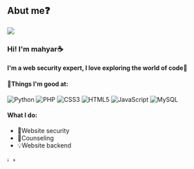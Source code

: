 ## Abut me❓️

<img  align="center" src="https://user-images.githubusercontent.com/112952589/225633987-c75584ed-0208-44e8-a91d-3c26ea007525.svg">
<h3>Hi! I'm mahyar☕️</h3>
<h4>I'm a web security expert, 
I love exploring the world of code🔸️</h4>
<h4>💬Things I'm good at:</h4>

![Python](https://img.shields.io/badge/python-3670A0?style=for-the-badge&logo=python&logoColor=ffdd54)
![PHP](https://img.shields.io/badge/php-%23777BB4.svg?style=for-the-badge&logo=php&logoColor=white)
![CSS3](https://img.shields.io/badge/css3-%231572B6.svg?style=for-the-badge&logo=css3&logoColor=white)
![HTML5](https://img.shields.io/badge/html5-%23E34F26.svg?style=for-the-badge&logo=html5&logoColor=white)
![JavaScript](https://img.shields.io/badge/javascript-%23323330.svg?style=for-the-badge&logo=javascript&logoColor=%23F7DF1E)
![MySQL](https://img.shields.io/badge/mysql-%2300f.svg?style=for-the-badge&logo=mysql&logoColor=white)

<h4>What I do:</h4>
  <ul>
    <li>🔐Website security</li>
    <li>💬Counseling</li>
    <li>💡Website backend</li>
  </ul>

<img width="10px" height="10px"  src="https://s2.uupload.ir/files/instagram-new_(1)_337d.png" border="0" alt="instagram " />
<img width="10px" height="10px" src="https://s2.uupload.ir/files/telegram-app--v5_vd.png" border="0" alt="telegram" />

